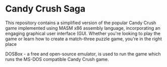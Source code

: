 # Candy Crush Saga
This repository contains a simplified version of the popular Candy Crush game implemented using MASM x86 assembly language, incorporating an engaging graphical user interface (GUI. Whether you're looking to play the game or learn how to create a match-three puzzle game, you're in the right place

DOSBox - a free and open-source emulator, is used to run the game which runs the MS-DOS compatible Candy Crush game.
